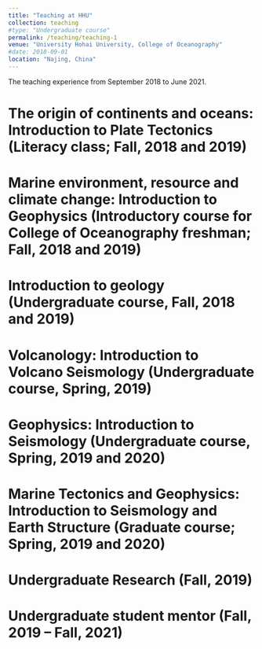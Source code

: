 ```yaml
---
title: "Teaching at HHU"
collection: teaching
#type: "Undergraduate course"
permalink: /teaching/teaching-1
venue: "University Hohai University, College of Oceanography"
#date: 2018-09-01
location: "Najing, China"
---
```


The teaching experience from September 2018 to June 2021.

The origin of continents and oceans: Introduction to Plate Tectonics (Literacy class; Fall, 2018 and 2019)
======

Marine environment, resource and climate change: Introduction to Geophysics (Introductory course for College of Oceanography freshman; Fall, 2018 and 2019)
======

Introduction to geology (Undergraduate course, Fall, 2018 and 2019)
======

Volcanology: Introduction to Volcano Seismology (Undergraduate course, Spring, 2019)
======

Geophysics: Introduction to Seismology (Undergraduate course, Spring, 2019 and 2020)
======

Marine Tectonics and Geophysics: Introduction to Seismology and Earth Structure (Graduate course; Spring, 2019 and 2020)
======

Undergraduate Research (Fall, 2019)
======

Undergraduate student mentor (Fall, 2019 – Fall, 2021)
======
